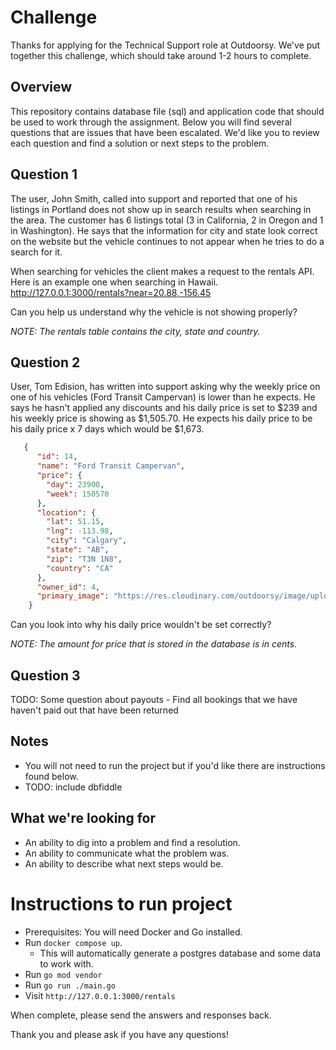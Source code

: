# Challenge
Thanks for applying for the Technical Support role at Outdoorsy. We've put together this challenge, which should take around 1-2 hours to complete.

## Overview
This repository contains database file (sql) and application code that should be used to work through the assignment.
Below you will find several questions that are issues that have been escalated. We'd like you to review each question and find a solution or next steps to the problem.

## Question 1
The user, John Smith, called into support and reported that one of his listings in Portland does not show up in search results when searching in the area. The customer has 6 listings total (3 in California, 2 in Oregon and 1 in Washington). He says that the information for city and state look correct on the website but the vehicle continues to not appear when he tries to do a search for it.

When searching for vehicles the client makes a request to the rentals API. Here is an example one when searching in Hawaii.
http://127.0.0.1:3000/rentals?near=20.88,-156.45

Can you help us understand why the vehicle is not showing properly?

_NOTE: The rentals table contains the city, state and country._


## Question 2
User, Tom Edision, has written into support asking why the weekly price on one of his vehicles (Ford Transit Campervan) is lower than he expects.
He says he hasn't applied any discounts and his daily price is set to $239 and his weekly price is showing as $1,505.70. 
He expects his daily price to be his daily price x 7 days which would be $1,673.

```json
   {
      "id": 14,
      "name": "Ford Transit Campervan",
      "price": {
        "day": 23900,
        "week": 150570
      },
      "location": {
        "lat": 51.15,
        "lng": -113.98,
        "city": "Calgary",
        "state": "AB",
        "zip": "T3N 1N8",
        "country": "CA"
      },
      "owner_id": 4,
      "primary_image": "https://res.cloudinary.com/outdoorsy/image/upload/v1554872873/p/rentals/115462/images/qnsbiznxh9hxttrlmwuq.jpg"
    }
```

Can you look into why his daily price wouldn't be set correctly?

_NOTE: The amount for price that is stored in the database is in cents._

## Question 3
TODO: Some question about payouts - Find all bookings that we have haven't paid out that have been returned

## Notes
- You will not need to run the project but if you'd like there are instructions found below.
- TODO: include dbfiddle

## What we're looking for
- An ability to dig into a problem and find a resolution.
- An ability to communicate what the problem was.
- An ability to describe what next steps would be.

# Instructions to run project
- Prerequisites: You will need Docker and Go installed.
- Run `docker compose up`.
  - This will automatically generate a postgres database and some data to work with.
- Run `go mod vendor`
- Run `go run ./main.go`
- Visit `http://127.0.0.1:3000/rentals`

When complete, please send the answers and responses back.

Thank you and please ask if you have any questions!
